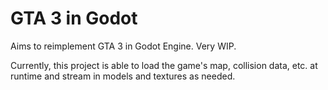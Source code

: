 # GTA 3 in Godot
Aims to reimplement GTA 3 in Godot Engine. Very WIP.

Currently, this project is able to load the game's map, collision data, etc. at
runtime and stream in models and textures as needed.
